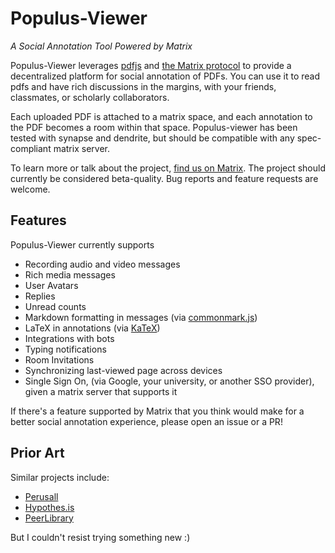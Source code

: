 # Populus-Viewer
*A Social Annotation Tool Powered by Matrix*

Populus-Viewer leverages [pdfjs](https://mozilla.github.io/pdf.js/) 
and [the Matrix protocol](https://matrix.org) to provide a decentralized 
platform for social annotation of PDFs. You can use it to read pdfs and 
have rich discussions in the margins, with your friends, classmates, or
scholarly collaborators.

Each uploaded PDF is attached to a matrix space, and each annotation 
to the PDF becomes a room within that space. Populus-viewer has been 
tested with synapse and dendrite, but should be compatible with any 
spec-compliant matrix server.

To learn more or talk about the project, [find us on Matrix](https://matrix.to/#/#opentower:matrix.org).
The project should currently be considered beta-quality. Bug reports 
and feature requests are welcome.

## Features

Populus-Viewer currently supports

- Recording audio and video messages
- Rich media messages
- User Avatars
- Replies
- Unread counts
- Markdown formatting in messages (via [commonmark.js](https://github.com/commonmark/commonmark.js))
- LaTeX in annotations (via [KaTeX](https://katex.org))
- Integrations with bots
- Typing notifications
- Room Invitations
- Synchronizing last-viewed page across devices
- Single Sign On, (via Google, your university, or another SSO provider), given a matrix server that supports it

If there's a feature supported by Matrix that you think would make for a 
better social annotation experience, please open an issue or a PR!

## Prior Art

Similar projects include:

- [Perusall](https://perusall.com)
- [Hypothes.is](https://web.hypothes.is)
- [PeerLibrary](https://peerlibrary.org)

But I couldn't resist trying something new :)
